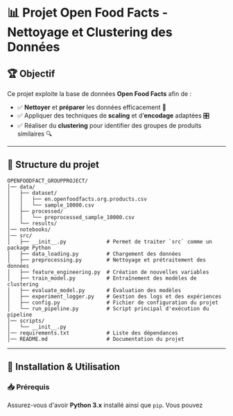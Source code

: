 # 📊 Projet Open Food Facts - Nettoyage et Clustering des Données  

## 🏆 Objectif  
Ce projet exploite la base de données **Open Food Facts** afin de :  
- ✅ **Nettoyer** et **préparer** les données efficacement 📌  
- ✅ Appliquer des techniques de **scaling** et d’**encodage** adaptées 🎛️  
- ✅ Réaliser du **clustering** pour identifier des groupes de produits similaires 🔍  

---

## 📂 Structure du projet  

```
OPENFOODFACT_GROUPPROJECT/
│── data/
│   ├── dataset/
│   │   ├── en.openfoodfacts.org.products.csv
│   │   └── sample_10000.csv
│   ├── processed/
│   │   └── preprocessed_sample_10000.csv
│   └── results/
│── notebooks/
│── src/
│   ├── __init__.py             # Permet de traiter `src` comme un package Python
│   ├── data_loading.py         # Chargement des données
│   ├── preprocessing.py        # Nettoyage et prétraitement des données
│   ├── feature_engineering.py  # Création de nouvelles variables
│   ├── train_model.py          # Entraînement des modèles de clustering
│   ├── evaluate_model.py       # Évaluation des modèles
│   ├── experiment_logger.py    # Gestion des logs et des expériences
│   ├── config.py               # Fichier de configuration du projet
│   └── run_pipeline.py         # Script principal d'exécution du pipeline
│── scripts/
│   └── __init__.py             
│── requirements.txt            # Liste des dépendances
│── README.md                   # Documentation du projet
```

---

## 🚀 Installation & Utilisation  

### 📥 Prérequis  
Assurez-vous d'avoir **Python 3.x** installé ainsi que `pip`. Vous pouvez
